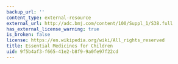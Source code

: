 ```yaml
---
backup_url: ''
content_type: external-resource
external_url: http://adc.bmj.com/content/100/Suppl_1/S38.full
has_external_license_warning: true
is_broken: false
license: https://en.wikipedia.org/wiki/All_rights_reserved
title: Essential Medicines for Children
uid: 9f5b4af3-f665-41e2-b8f9-9a0fe97f22cd
---
```

